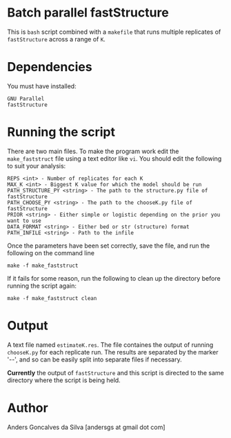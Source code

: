 # Batch parallel fastStructure

This is `bash` script combined with a `makefile` that runs multiple replicates
of `fastStructure` across a range of `K`.

# Dependencies

You must have installed:

	GNU Parallel
	fastStructure

# Running the script

There are two main files. To make the program work edit the `make_faststruct` file
using a text editor like `vi`. You should edit the following to suit your analysis:

	REPS <int> - Number of replicates for each K
	MAX_K <int> - Biggest K value for which the model should be run
	PATH_STRUCTURE_PY <string> - The path to the structure.py file of fastStructure
	PATH_CHOOSE_PY <string> - The path to the chooseK.py file of fastStructure
	PRIOR <string> - Either simple or logistic depending on the prior you want to use
	DATA_FORMAT <string> - Either bed or str (structure) format
	PATH_INFILE <string> - Path to the infile

Once the parameters have been set correctly, save the file, and run the following 
on the command line

	make -f make_faststruct

If it fails for some reason, run the following to clean up the directory before
running the script again:

	make -f make_faststruct clean

# Output

A text file named `estimateK.res`. The file containes the output of running `chooseK.py` for
each replicate run. The results are separated by the marker '--', and so can
be easily split into separate files if necessary.

**Currently** the output of `fastStructure` and this script is directed to the same
directory where the script is being held. 

# Author

Anders Goncalves da Silva [andersgs at gmail dot com]


